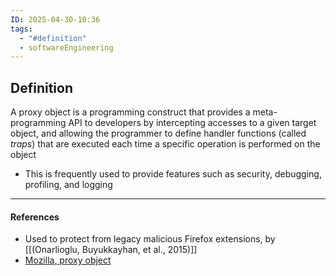 ```yaml
---
ID: 2025-04-30-10:36
tags:
  - "#definition"
  - softwareEngineering
---
```

## Definition

A proxy object is a programming construct that provides a meta-programming API to developers by intercepting accesses to a given target object, and allowing the programmer to define handler functions (called *traps*) that are executed each time a specific operation is performed on the object
- This is frequently used to provide features such as security, debugging, profiling, and logging


---
#### References
- Used to protect from legacy malicious Firefox extensions, by [[(Onarlioglu, Buyukkayhan, et al., 2015)]] 
- [Mozilla, proxy object](https://developer.mozilla.org/en-US/docs/Web/JavaScript/Reference/Global_Objects/Proxy)